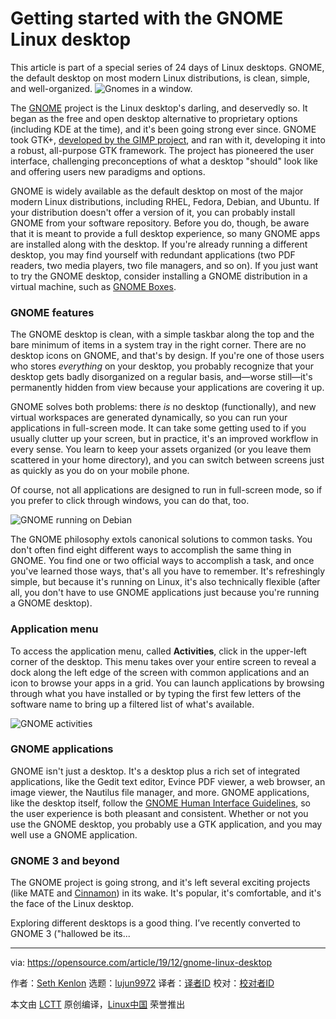 [#]: collector: (lujun9972)
[#]: translator: ( )
[#]: reviewer: ( )
[#]: publisher: ( )
[#]: url: ( )
[#]: subject: (Getting started with the GNOME Linux desktop)
[#]: via: (https://opensource.com/article/19/12/gnome-linux-desktop)
[#]: author: (Seth Kenlon https://opensource.com/users/seth)

Getting started with the GNOME Linux desktop
======
This article is part of a special series of 24 days of Linux desktops.
GNOME, the default desktop on most modern Linux distributions, is clean,
simple, and well-organized.
![Gnomes in a window.][1]

The [GNOME][2] project is the Linux desktop's darling, and deservedly so. It began as the free and open desktop alternative to proprietary options (including KDE at the time), and it's been going strong ever since. GNOME took GTK+, [developed by the GIMP project][3], and ran with it, developing it into a robust, all-purpose GTK framework. The project has pioneered the user interface, challenging preconceptions of what a desktop "should" look like and offering users new paradigms and options.

GNOME is widely available as the default desktop on most of the major modern Linux distributions, including RHEL, Fedora, Debian, and Ubuntu. If your distribution doesn't offer a version of it, you can probably install GNOME from your software repository. Before you do, though, be aware that it is meant to provide a full desktop experience, so many GNOME apps are installed along with the desktop. If you're already running a different desktop, you may find yourself with redundant applications (two PDF readers, two media players, two file managers, and so on). If you just want to try the GNOME desktop, consider installing a GNOME distribution in a virtual machine, such as [GNOME Boxes][4].

### GNOME features

The GNOME desktop is clean, with a simple taskbar along the top and the bare minimum of items in a system tray in the right corner. There are no desktop icons on GNOME, and that's by design. If you're one of those users who stores _everything_ on your desktop, you probably recognize that your desktop gets badly disorganized on a regular basis, and—worse still—it's permanently hidden from view because your applications are covering it up.

GNOME solves both problems: there _is_ no desktop (functionally), and new virtual workspaces are generated dynamically, so you can run your applications in full-screen mode. It can take some getting used to if you usually clutter up your screen, but in practice, it's an improved workflow in every sense. You learn to keep your assets organized (or you leave them scattered in your home directory), and you can switch between screens just as quickly as you do on your mobile phone.

Of course, not all applications are designed to run in full-screen mode, so if you prefer to click through windows, you can do that, too.

![GNOME running on Debian][5]

The GNOME philosophy extols canonical solutions to common tasks. You don't often find eight different ways to accomplish the same thing in GNOME. You find one or two official ways to accomplish a task, and once you've learned those ways, that's all you have to remember. It's refreshingly simple, but because it's running on Linux, it's also technically flexible (after all, you don't have to use GNOME applications just because you're running a GNOME desktop).

### Application menu

To access the application menu, called **Activities**, click in the upper-left corner of the desktop. This menu takes over your entire screen to reveal a dock along the left edge of the screen with common applications and an icon to browse your apps in a grid. You can launch applications by browsing through what you have installed or by typing the first few letters of the software name to bring up a filtered list of what's available.

![GNOME activities][6]

### GNOME applications

GNOME isn't just a desktop. It's a desktop plus a rich set of integrated applications, like the Gedit text editor, Evince PDF viewer, a web browser, an image viewer, the Nautilus file manager, and more. GNOME applications, like the desktop itself, follow the [GNOME Human Interface Guidelines][7], so the user experience is both pleasant and consistent. Whether or not you use the GNOME desktop, you probably use a GTK application, and you may well use a GNOME application.

### GNOME 3 and beyond

The GNOME project is going strong, and it's left several exciting projects (like MATE and [Cinnamon][8]) in its wake. It's popular, it's comfortable, and it's the face of the Linux desktop.

Exploring different desktops is a good thing. I’ve recently converted to GNOME 3 ("hallowed be its...

--------------------------------------------------------------------------------

via: https://opensource.com/article/19/12/gnome-linux-desktop

作者：[Seth Kenlon][a]
选题：[lujun9972][b]
译者：[译者ID](https://github.com/译者ID)
校对：[校对者ID](https://github.com/校对者ID)

本文由 [LCTT](https://github.com/LCTT/TranslateProject) 原创编译，[Linux中国](https://linux.cn/) 荣誉推出

[a]: https://opensource.com/users/seth
[b]: https://github.com/lujun9972
[1]: https://opensource.com/sites/default/files/styles/image-full-size/public/lead-images/custom_gnomes.png?itok=iG98iL8d (Gnomes in a window.)
[2]: https://www.gnome.org/
[3]: https://www.gtk.org/overview.php
[4]: https://opensource.com/article/19/5/getting-started-gnome-boxes-virtualization
[5]: https://opensource.com/sites/default/files/uploads/advent-gnome.jpg (GNOME running on Debian)
[6]: https://opensource.com/sites/default/files/uploads/advent-gnome-activities.jpg (GNOME activities)
[7]: https://developer.gnome.org/hig/stable/
[8]: https://opensource.com/article/19/11/advent-2019-cinnamon
